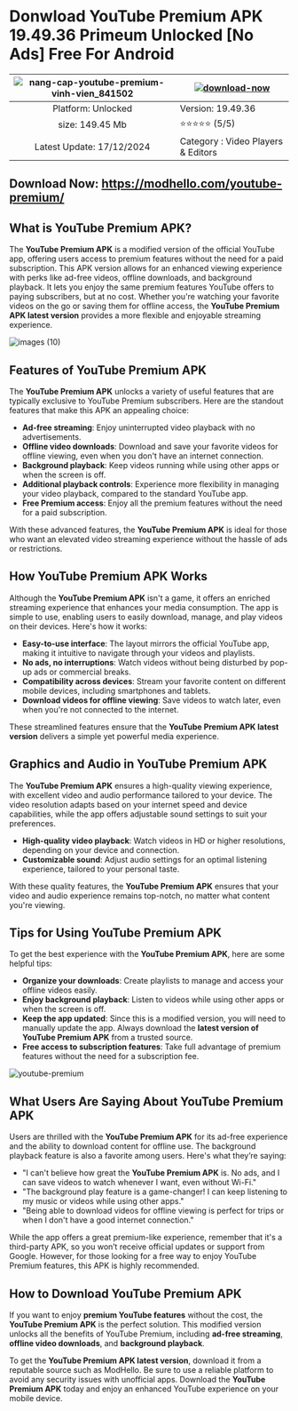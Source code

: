 
# Donwload YouTube Premium APK 19.49.36 Primeum Unlocked [No Ads] Free For Android

| ![nang-cap-youtube-premium-vinh-vien_841502](https://github.com/user-attachments/assets/ad8a13f9-bb43-4555-8607-ddeba0d39073) | [![download-now](https://github.com/user-attachments/assets/22657e67-9d2d-46af-a41a-5d365d2ddc1f)](https://modhello.com/youtube-premium/)  |
|:-------------------------------------------------:|-----------------------|
| Platform: Unlocked                      | Version: 19.49.36    |
| size: 149.45 Mb                                | ⭐️⭐️⭐️⭐️⭐️ (5/5) |
| Latest Update: 17/12/2024                      | Category : Video Players & Editors |

## Download Now: https://modhello.com/youtube-premium/

## What is YouTube Premium APK?

The **YouTube Premium APK** is a modified version of the official YouTube app, offering users access to premium features without the need for a paid subscription. This APK version allows for an enhanced viewing experience with perks like ad-free videos, offline downloads, and background playback. It lets you enjoy the same premium features YouTube offers to paying subscribers, but at no cost. Whether you're watching your favorite videos on the go or saving them for offline access, the **YouTube Premium APK latest version** provides a more flexible and enjoyable streaming experience.

![images (10)](https://github.com/user-attachments/assets/f1fc1663-7420-4cb3-83fa-bc494f5fbf62)


## Features of YouTube Premium APK

The **YouTube Premium APK** unlocks a variety of useful features that are typically exclusive to YouTube Premium subscribers. Here are the standout features that make this APK an appealing choice:

- **Ad-free streaming**: Enjoy uninterrupted video playback with no advertisements.
- **Offline video downloads**: Download and save your favorite videos for offline viewing, even when you don't have an internet connection.
- **Background playback**: Keep videos running while using other apps or when the screen is off.
- **Additional playback controls**: Experience more flexibility in managing your video playback, compared to the standard YouTube app.
- **Free Premium access**: Enjoy all the premium features without the need for a paid subscription.

With these advanced features, the **YouTube Premium APK** is ideal for those who want an elevated video streaming experience without the hassle of ads or restrictions.

## How YouTube Premium APK Works

Although the **YouTube Premium APK** isn't a game, it offers an enriched streaming experience that enhances your media consumption. The app is simple to use, enabling users to easily download, manage, and play videos on their devices. Here's how it works:

- **Easy-to-use interface**: The layout mirrors the official YouTube app, making it intuitive to navigate through your videos and playlists.
- **No ads, no interruptions**: Watch videos without being disturbed by pop-up ads or commercial breaks.
- **Compatibility across devices**: Stream your favorite content on different mobile devices, including smartphones and tablets.
- **Download videos for offline viewing**: Save videos to watch later, even when you're not connected to the internet.

These streamlined features ensure that the **YouTube Premium APK latest version** delivers a simple yet powerful media experience.

## Graphics and Audio in YouTube Premium APK

The **YouTube Premium APK** ensures a high-quality viewing experience, with excellent video and audio performance tailored to your device. The video resolution adapts based on your internet speed and device capabilities, while the app offers adjustable sound settings to suit your preferences.

- **High-quality video playback**: Watch videos in HD or higher resolutions, depending on your device and connection.
- **Customizable sound**: Adjust audio settings for an optimal listening experience, tailored to your personal taste.

With these quality features, the **YouTube Premium APK** ensures that your video and audio experience remains top-notch, no matter what content you're viewing.

## Tips for Using YouTube Premium APK

To get the best experience with the **YouTube Premium APK**, here are some helpful tips:

- **Organize your downloads**: Create playlists to manage and access your offline videos easily.
- **Enjoy background playback**: Listen to videos while using other apps or when the screen is off.
- **Keep the app updated**: Since this is a modified version, you will need to manually update the app. Always download the **latest version of YouTube Premium APK** from a trusted source.
- **Free access to subscription features**: Take full advantage of premium features without the need for a subscription fee.

![youtube-premium](https://github.com/user-attachments/assets/95ee0677-f6fb-4f64-8b01-104a940c2088)


## What Users Are Saying About YouTube Premium APK

Users are thrilled with the **YouTube Premium APK** for its ad-free experience and the ability to download content for offline use. The background playback feature is also a favorite among users. Here's what they’re saying:

- "I can't believe how great the **YouTube Premium APK** is. No ads, and I can save videos to watch whenever I want, even without Wi-Fi."
- "The background play feature is a game-changer! I can keep listening to my music or videos while using other apps."
- "Being able to download videos for offline viewing is perfect for trips or when I don't have a good internet connection."

While the app offers a great premium-like experience, remember that it's a third-party APK, so you won’t receive official updates or support from Google. However, for those looking for a free way to enjoy YouTube Premium features, this APK is highly recommended.

## How to Download YouTube Premium APK

If you want to enjoy **premium YouTube features** without the cost, the **YouTube Premium APK** is the perfect solution. This modified version unlocks all the benefits of YouTube Premium, including **ad-free streaming**, **offline video downloads**, and **background playback**.

To get the **YouTube Premium APK latest version**, download it from a reputable source such as ModHello. Be sure to use a reliable platform to avoid any security issues with unofficial apps. Download the **YouTube Premium APK** today and enjoy an enhanced YouTube experience on your mobile device.

